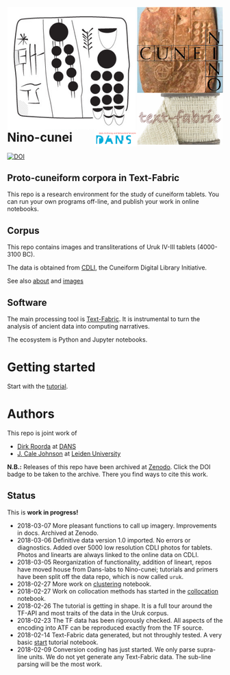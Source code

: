 <div>
<img src="docs/images/logo.png" align="left" width="300"/>
<img src="docs/images/ninologo.png" align="right" width="200"/>
<img src="docs/images/tf.png" align="right" width="200"/>
<img src="docs/images/dans.png" align="right" width="100"/>
</div>

Nino-cunei
==========

[![DOI](https://zenodo.org/badge/DOI/10.5281/zenodo.1193842.svg)](https://doi.org/10.5281/zenodo.1193841)

Proto-cuneiform corpora in Text-Fabric
--------------------------------------

This repo is a research environment for the study of cuneiform tablets. You can
run your own programs off-line, and publish your work in online notebooks.

Corpus
------

This repo contains images and transliterations of Uruk IV-III tablets (4000-3100
BC).

The data is obtained from [CDLI](https://cdli.ucla.edu), the Cuneiform Digital
Library Initiative.

See also [about](docs/about.md) and [images](docs/images.md)

Software
--------

The main processing tool is [Text-Fabric](docs/textfabric.md). It is instrumental to
turn the analysis of ancient data into computing narratives.

The ecosystem is Python and Jupyter notebooks.

Getting started
===============

Start with the
[tutorial](http://nbviewer.jupyter.org/github/Nino-cunei/tutorials/blob/master/start.ipynb).

Authors
=======

This repo is joint work of

*   [Dirk Roorda](https://www.linkedin.com/in/dirkroorda/) at
    [DANS](https://www.dans.knaw.nl)
*   [J. Cale Johnson](https://www.universiteitleiden.nl/en/staffmembers/cale-johnson#tab-1)
    at
    [Leiden University](https://www.universiteitleiden.nl/en/humanities/institute-for-area-studies/assyriology)

**N.B.:** Releases of this repo have been archived at [Zenodo](https://zenodo.org).
Click the DOI badge to be taken to the archive. There you find ways to cite this work.

Status
------

This is **work in progress!**

*   2018-03-07 More pleasant functions to call up imagery. Improvements in docs.
    Archived at Zenodo.
*   2018-03-06 Definitive data version 1.0 imported. No errors or diagnostics.
    Added over 5000 low resolution CDLI photos for tablets. Photos and linearts
    are always linked to the online data on CDLI.
*   2018-03-05 Reorganization of functionality, addition of lineart, repos have
    moved house from Dans-labs to Nino-cunei; tutorials and primers have been
    split off the data repo, which is now called `uruk`.
*   2018-02-27 More work on
    [clustering](https://github.com/Nino-cunei/tutorials/blob/master/clustering.ipynb)
    notebook.
*   2018-02-27 Work on collocation methods has started in the
    [collocation](https://github.com/Nino-cunei/tutorials/blob/master/collocation.ipynb)
    notebook.
*   2018-02-26 The tutorial is getting in shape. It is a full tour around the
    TF-API and most traits of the data in the Uruk corpus.
*   2018-02-23 The TF data has been rigorously checked. All aspects of the
    encoding into ATF can be reproduced exactly from the TF source.
*   2018-02-14 Text-Fabric data generated, but not throughly tested. A very basic
    [start](https://github.com/Nino-cunei/tutorials/blob/master/start.ipynb)
    tutorial notebook.
*   2018-02-09 Conversion coding has just started. We only parse supra-line units.
    We do not yet generate any Text-Fabric data. The sub-line parsing will be the
    most work.

